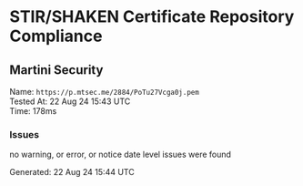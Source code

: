 # STIR/SHAKEN Certificate Repository Compliance

## Martini Security

Name: `https://p.mtsec.me/2884/PoTu27Vcga0j.pem`\
Tested At: 22 Aug 24 15:43 UTC\
Time: 178ms

### Issues

no warning, or error, or notice date level issues were found

Generated: 22 Aug 24 15:44 UTC